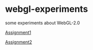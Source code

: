 # webgl-experiments
some experiments about WebGL-2.0

<a href="https://pleycpl.github.io/webgl-experiments/assignment1">Assignment1</a>

<a href="https://pleycpl.github.io/webgl-experiments/assignment2">Assignment2</a>
